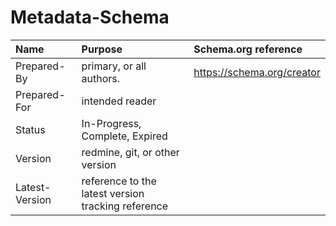 # Metadata-Schema

| Name | Purpose | Schema.org reference |
| :-- | :-- | :-- |
| Prepared-By  | primary, or all authors. | https://schema.org/creator |
| Prepared-For | intended reader | |
| Status | In-Progress, Complete, Expired  | |
| Version | redmine, git, or other version | |
| Latest-Version | reference to the latest version tracking reference | |
